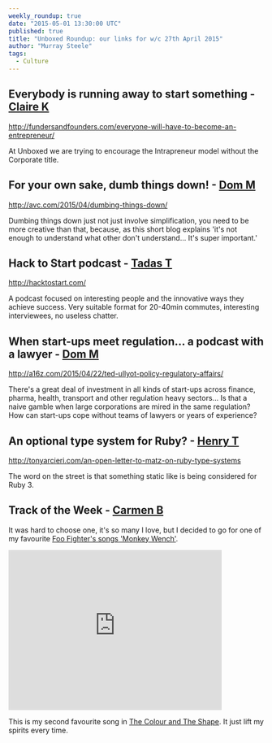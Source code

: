 ```yaml
---
weekly_roundup: true
date: "2015-05-01 13:30:00 UTC"
published: true
title: "Unboxed Roundup: our links for w/c 27th April 2015"
author: "Murray Steele"
tags:
  - Culture
---
```


## Everybody is running away to start something - [Claire K](/people#claire-kemp)

http://fundersandfounders.com/everyone-will-have-to-become-an-entrepreneur/

At Unboxed we are trying to encourage the Intrapreneur model without the Corporate title.

## For your own sake, dumb things down! - [Dom M](/people/dominic-mason)

http://avc.com/2015/04/dumbing-things-down/

Dumbing things down just not just involve simplification, you need to be more creative than that, because, as this short blog explains 'it's not enough to understand what other don't understand... It's super important.'

## Hack to Start podcast - [Tadas T](https://twitter.com/tadas_t)

http://hacktostart.com/

A podcast focused on interesting people and the innovative ways they achieve success. Very suitable format for 20-40min commutes, interesting interviewees, no useless chatter.

## When start-ups meet regulation... a podcast with a lawyer - [Dom M](/people/dominic-mason)

http://a16z.com/2015/04/22/ted-ullyot-policy-regulatory-affairs/

There's a great deal of investment in all kinds of start-ups across finance, pharma, health, transport and other regulation heavy sectors... Is that a naive gamble when large corporations are mired in the same regulation? How can start-ups cope without teams of lawyers or years of experience?

## An optional type system for Ruby? - [Henry T](/people#henry-turner)

http://tonyarcieri.com/an-open-letter-to-matz-on-ruby-type-systems

The word on the street is that something static like is being considered for Ruby 3.

## Track of the Week - [Carmen B](/people/carmen-brion)

It was hard to choose one, it's so many I love, but I decided to go for one of my favourite [Foo Fighter's songs 'Monkey Wench'](https://www.youtube.com/watch?v=I7rCNiiNPxA).

<iframe width="420" height="315" src="https://www.youtube.com/embed/I7rCNiiNPxA" frameborder="0" allowfullscreen></iframe>

This is my second favourite song in [The Colour and The Shape](https://en.wikipedia.org/wiki/The_Colour_and_the_Shape). It just lift my spirits every time.
